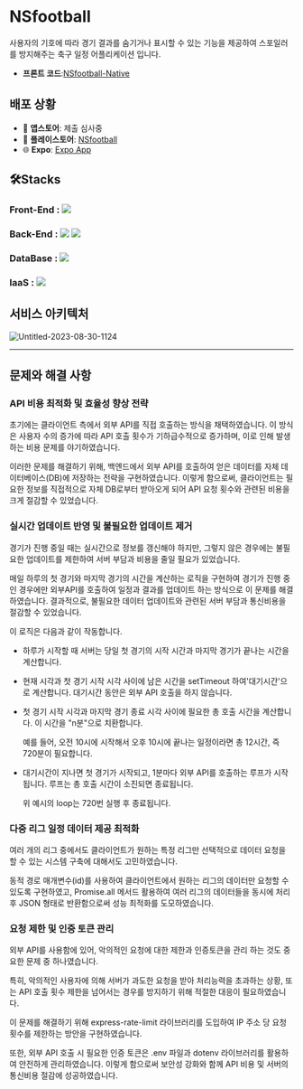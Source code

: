 # NSfootball
사용자의 기호에 따라 경기 결과를 숨기거나  표시할 수 있는 기능을 제공하여 스포일러를 방지해주는 축구 일정 어플리케이션 입니다.
- **프론트 코드**:[NSfootball-Native](https://github.com/ksaw1228/NSfootball-native)

## 배포 상황

- :apple: **앱스토어**: 제출 심사중
- :iphone: **플레이스토어**: [NSfootball](https://play.google.com/store/apps/details?id=com.dnals528.NSfootball)
- :globe_with_meridians: **Expo**: [Expo App](https://expo.dev/@dnals528/NSfootball)

## 🛠️Stacks

### Front-End : <img src="https://img.shields.io/badge/react_native-%2320232a.svg?style=for-the-badge&logo=react&logoColor=%2361DAFB"/>&nbsp;
### Back-End :  <img src="https://img.shields.io/badge/ES6+-F7DF1E?style=for-the-badge&logo=javascript&logoColor=white"/>&nbsp;<img src="https://img.shields.io/badge/express.js-%23404d59.svg?style=for-the-badge&logo=express&logoColor=%2361DAFB"/>&nbsp;
### DataBase : <img src="https://img.shields.io/badge/MongoDB-%234ea94b.svg?style=for-the-badge&logo=mongodb&logoColor=white"/>&nbsp;
### IaaS : <img src="https://img.shields.io/badge/GoogleCloud-%234285F4.svg?style=for-the-badge&logo=google-cloud&logoColor=white"/>&nbsp;

## 서비스 아키텍처
![Untitled-2023-08-30-1124](https://github.com/ksaw1228/NSfootballServer/assets/48974380/e76a110f-6d1e-4b9f-b7e0-113d9c74c430)

---

## 문제와 해결 사항
### API 비용 최적화 및 효율성 향상 전략
초기에는 클라이언트 측에서 외부 API를 직접 호출하는 방식을 채택하였습니다. 이 방식은 사용자 수의 증가에 따라 API 호출 횟수가 기하급수적으로 증가하며, 이로 인해 발생하는 비용 문제를 야기하였습니다.

이러한 문제를 해결하기 위해, 백엔드에서 외부 API를 호출하여 얻은 데이터를 자체 데이터베이스(DB)에 저장하는 전략을 구현하였습니다. 이렇게 함으로써, 클라이언트는 필요한 정보를 직접적으로 자체 DB로부터 받아오게 되어 API 요청 횟수와 관련된 비용을 크게 절감할 수 있었습니다.

### 실시간 업데이트 반영 및 불필요한 업데이트 제거
경기가 진행 중일 때는 실시간으로 정보를 갱신해야 하지만, 그렇지 않은 경우에는 불필요한 업데이트를 제한하여 서버 부담과 비용을 줄일 필요가 있었습니다.

매일 하루의 첫 경기와 마지막 경기의 시간을 계산하는 로직을 구현하여 경기가 진행 중인 경우에만 외부API를 호출하여 일정과 결과를 업데이트 하는 방식으로 이 문제를 해결하였습니다. 결과적으로, 불필요한 데이터 업데이트와 관련된 서버 부담과 통신비용을 절감할 수 있었습니다.

이 로직은 다음과 같이 작동합니다.

- 하루가 시작할 때 서버는 당일 첫 경기의 시작 시간과 마지막 경기가 끝나는 시간을 계산합니다.
- 현재 시각과 첫 경기 시작 시각 사이에 남은 시간을 setTimeout 하여'대기시간'으로 계산합니다. 대기시간 동안은 외부 API 호출을 하지 않습니다.
- 첫 경기 시작 시각과 마지막 경기 종료 시각 사이에 필요한 총 호출 시간을 계산합니다. 이 시간을 "n분"으로 치환합니다.

  예를 들어, 오전 10시에 시작해서 오후 10시에 끝나는 일정이라면 총 12시간, 즉 720분이 필요합니다.
- 대기시간이 지나면 첫 경기가 시작되고, 1분마다 외부 API를 호출하는 루프가 시작됩니다. 루프는 총 호출 시간이 소진되면 종료됩니다.

  위 예시의 loop는 720번 실행 후 종료됩니다.


### 다중 리그 일정 데이터 제공 최적화
여러 개의 리그 중에서도 클라이언트가 원하는 특정 리그만 선택적으로 데이터 요청을 할 수 있는 시스템 구축에 대해서도 고민하였습니다.

동적 경로 매개변수(id)를 사용하여 클라이언트에서 원하는 리그의 데이터만 요청할 수 있도록 구현하였고, Promise.all 메서드 활용하여 여러 리그의 데이터들을 동시에 처리 후 JSON 형태로 반환함으로써 성능 최적화를 도모하였습니다.

### 요청 제한 및 인증 토큰 관리
외부 API를 사용함에 있어, 악의적인 요청에 대한 제한과 인증토큰을 관리 하는 것도 중요한 문제 중 하나였습니다. 

특히, 악의적인 사용자에 의해 서버가 과도한 요청을 받아 처리능력을 초과하는 상황, 또는 API 호출 횟수 제한을 넘어서는 경우를 방지하기 위해 적절한 대응이 필요하였습니다.

이 문제를 해결하기 위해 express-rate-limit 라이브러리를 도입하여 IP 주소 당 요청 횟수를 제한하는 방안을 구현하였습니다.

또한, 외부 API 호출 시 필요한 인증 토큰은 .env 파일과 dotenv 라이브러리를 활용하여 안전하게 관리하였습니다. 이렇게 함으로써 보안성 강화와 함께 API 비용 및 서버의 통신비용 절감에 성공하였습니다.

